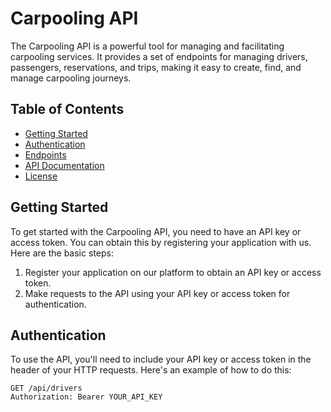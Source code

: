 
 # Carpooling API

The Carpooling API is a powerful tool for managing and facilitating carpooling services. It provides a set of endpoints for managing drivers, passengers, reservations, and trips, making it easy to create, find, and manage carpooling journeys.

## Table of Contents

- [Getting Started](#getting-started)
- [Authentication](#authentication)
- [Endpoints](#endpoints)
- [API Documentation](#api-documentation)
- [License](#license)

## Getting Started

To get started with the Carpooling API, you need to have an API key or access token. You can obtain this by registering your application with us. Here are the basic steps:

1. Register your application on our platform to obtain an API key or access token.
2. Make requests to the API using your API key or access token for authentication.

## Authentication

To use the API, you'll need to include your API key or access token in the header of your HTTP requests. Here's an example of how to do this:

```http
GET /api/drivers
Authorization: Bearer YOUR_API_KEY
